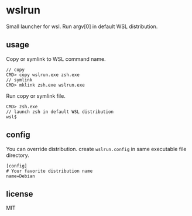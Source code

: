 # wslrun

Small launcher for wsl. Run argv[0] in default WSL distribution.

## usage

Copy or symlink to WSL command name.

```
// copy
CMD> copy wslrun.exe zsh.exe
// symlink
CMD> mklink zsh.exe wslrun.exe
```

Run copy or symlink file.

```
CMD> zsh.exe
// launch zsh in default WSL distribution
wsl$
```

## config

You can override distribution. create `wslrun.config` in same executable file directory.

```
[config]
# Your favorite distribution name
name=Debian
```

## license

MIT